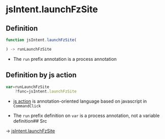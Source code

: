 # jsIntent.launchFzSite

## Definition

```js.js
function jsIntent.launchFzSite(

) -> runLaunchFzSite
```

- The `run` prefix annotation is a process annotation
## Definition by js action

```js.js
var=runLaunchFzSite
	?func=jsIntent.launchFzSite

```

- [js action](#) is annotation-oriented language based on javascript in `CommandClick`

- The `run` prefix definition on `var` is a process annotation, not a variable definition## Src

-> [jsIntent.launchFzSite](https://github.com/puutaro/CommandClick/blob/master/app/src/main/java/com/puutaro/commandclick/fragment_lib/terminal_fragment/js_interface/JsIntent.kt#L38)


